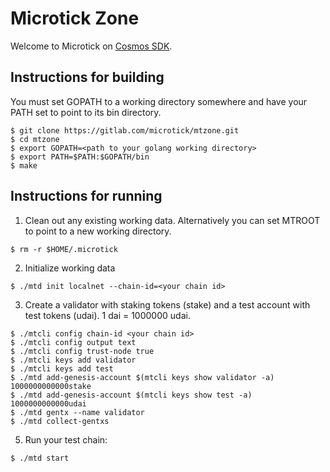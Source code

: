 # Microtick Zone

Welcome to Microtick on [Cosmos SDK](https://github.com/cosmos/cosmos-sdk).

## Instructions for building

You must set GOPATH to a working directory somewhere and have your PATH set to point to its bin directory.

```
$ git clone https://gitlab.com/microtick/mtzone.git
$ cd mtzone
$ export GOPATH=<path to your golang working directory>
$ export PATH=$PATH:$GOPATH/bin
$ make
```

## Instructions for running

1. Clean out any existing working data.  Alternatively you can set MTROOT to point to a new working directory.
```
$ rm -r $HOME/.microtick
```

2. Initialize working data
```
$ ./mtd init localnet --chain-id=<your chain id>
```

3. Create a validator with staking tokens (stake) and a test account with test tokens (udai).  1 dai = 1000000 udai.
```
$ ./mtcli config chain-id <your chain id>
$ ./mtcli config output text
$ ./mtcli config trust-node true
$ ./mtcli keys add validator
$ ./mtcli keys add test
$ ./mtd add-genesis-account $(mtcli keys show validator -a) 1000000000000stake
$ ./mtd add-genesis-account $(mtcli keys show test -a) 1000000000000udai
$ ./mtd gentx --name validator
$ ./mtd collect-gentxs
```

5. Run your test chain:
```
$ ./mtd start
```
